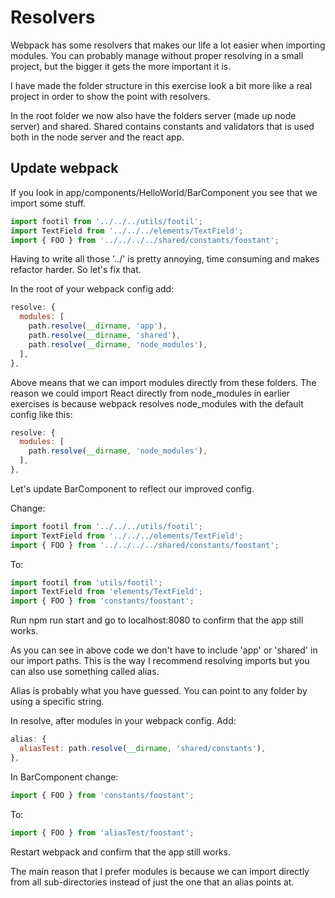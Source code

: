 # Resolvers

Webpack has some resolvers that makes our life a lot easier when importing modules. You can probably manage without proper resolving in a small project, but the bigger it gets the more important it is.

I have made the folder structure in this exercise look a bit more like a real project in order to show the point with resolvers.

In the root folder we now also have the folders server (made up node server) and shared. Shared contains constants and validators that is used both in the node server and the react app.

## Update webpack

If you look in app/components/HelloWorld/BarComponent you see that we import some stuff.

```javascript
import footil from '../../../utils/footil';
import TextField from '../../../elements/TextField';
import { FOO } from '../../../../shared/constants/foostant';
```

Having to write all those '../' is pretty annoying, time consuming and makes refactor harder. So let's fix that.

In the root of your webpack config add:

```javascript
resolve: {
  modules: [
    path.resolve(__dirname, 'app'),
    path.resolve(__dirname, 'shared'),
    path.resolve(__dirname, 'node_modules'),
  ],
},
```

Above means that we can import modules directly from these folders. The reason we could import React directly from node_modules in earlier exercises is because webpack resolves node_modules with the default config like this:

```javascript
resolve: {
  modules: [
    path.resolve(__dirname, 'node_modules'),
  ],
},
```

Let's update BarComponent to reflect our improved config.

Change:
```javascript
import footil from '../../../utils/footil';
import TextField from '../../../elements/TextField';
import { FOO } from '../../../../shared/constants/foostant';
```

To:
```javascript
import footil from 'utils/footil';
import TextField from 'elements/TextField';
import { FOO } from 'constants/foostant';
```

Run npm run start and go to localhost:8080 to confirm that the app still works.

As you can see in above code we don't have to include 'app' or 'shared' in our import paths. This is the way I recommend resolving imports but you can also use something called alias.

Alias is probably what you have guessed. You can point to any folder by using a specific string.

In resolve, after modules in your webpack config. Add:

```javascript
alias: {
  aliasTest: path.resolve(__dirname, 'shared/constants'),
},
```

In BarComponent change:
```javascript
import { FOO } from 'constants/foostant';
```

To:
```javascript
import { FOO } from 'aliasTest/foostant';
```

Restart webpack and confirm that the app still works.

The main reason that I prefer modules is because we can import directly from all sub-directories instead of just the one that an alias points at.